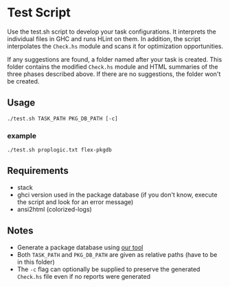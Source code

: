 # Test Script

Use the test.sh script to develop your task configurations.
It interprets the individual files in GHC and runs HLint on them.
In addition, the script interpolates the `Check.hs` module and scans it for optimization opportunities.

If any suggestions are found, a folder named after your task is created.
This folder contains the modified `Check.hs` module and HTML summaries of the three phases described above.
If there are no suggestions, the folder won't be created.

## Usage

`./test.sh TASK_PATH PKG_DB_PATH [-c]`

### example

`./test.sh proplogic.txt flex-pkgdb`

## Requirements

- stack
- ghci version used in the package database (if you don't know, execute the script and look for an error message)
- ansi2html (colorized-logs)

## Notes

- Generate a package database using [our tool](https://github.com/fmidue/haskell-template-setup)
- Both `TASK_PATH` and `PKG_DB_PATH` are given as relative paths (have to be in this folder)
- The `-c` flag can optionally be supplied to preserve the generated `Check.hs` file even if no reports were generated
